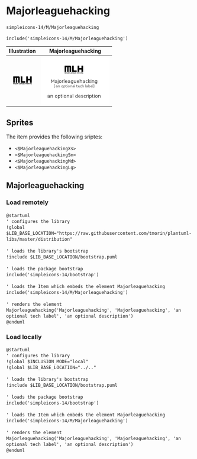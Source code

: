 # Majorleaguehacking


```text
simpleicons-14/M/Majorleaguehacking
```

```text
include('simpleicons-14/M/Majorleaguehacking')
```



| Illustration | Majorleaguehacking |
| :---: | :---: |
| ![illustration for Illustration](../../simpleicons-14/M/Majorleaguehacking.png) | ![illustration for Majorleaguehacking](../../simpleicons-14/M/Majorleaguehacking.Local.png) |



## Sprites
The item provides the following sriptes:

- `<$MajorleaguehackingXs>`
- `<$MajorleaguehackingSm>`
- `<$MajorleaguehackingMd>`
- `<$MajorleaguehackingLg>`





## Majorleaguehacking

### Load remotely
```plantuml
@startuml
' configures the library
!global $LIB_BASE_LOCATION="https://raw.githubusercontent.com/tmorin/plantuml-libs/master/distribution"

' loads the library's bootstrap
!include $LIB_BASE_LOCATION/bootstrap.puml

' loads the package bootstrap
include('simpleicons-14/bootstrap')

' loads the Item which embeds the element Majorleaguehacking
include('simpleicons-14/M/Majorleaguehacking')

' renders the element
Majorleaguehacking('Majorleaguehacking', 'Majorleaguehacking', 'an optional tech label', 'an optional description')
@enduml
```

### Load locally
```plantuml
@startuml
' configures the library
!global $INCLUSION_MODE="local"
!global $LIB_BASE_LOCATION="../.."

' loads the library's bootstrap
!include $LIB_BASE_LOCATION/bootstrap.puml

' loads the package bootstrap
include('simpleicons-14/bootstrap')

' loads the Item which embeds the element Majorleaguehacking
include('simpleicons-14/M/Majorleaguehacking')

' renders the element
Majorleaguehacking('Majorleaguehacking', 'Majorleaguehacking', 'an optional tech label', 'an optional description')
@enduml
```

